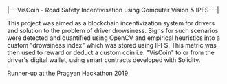 |---VisCoin - Road Safety Incentivisation using Computer Vision & IPFS---|

This project was aimed as a blockchain incentivization system for drivers and solution to the problem of driver drowsiness. Signs for such scenarios were detected and quantified using OpenCV and empirical heuristics into a custom "drowsiness index" which was stored using IPFS. This metric was then used to reward or deduct a custom coin i.e. "VisCoin" to or from the driver's digital wallet, using smart contracts developed with Solidity.

Runner-up at the Pragyan Hackathon 2019
